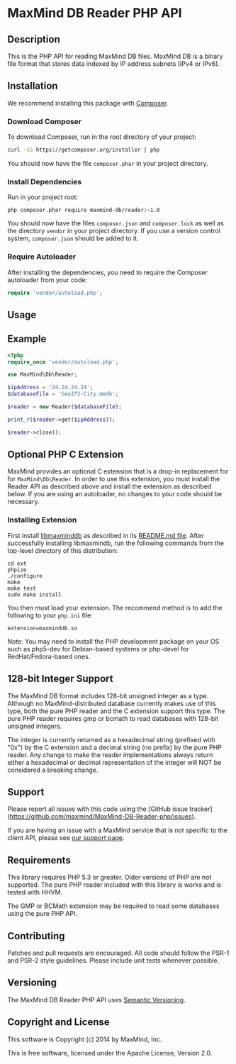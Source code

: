 # MaxMind DB Reader PHP API #

## Description ##

This is the PHP API for reading MaxMind DB files. MaxMind DB is a binary file
format that stores data indexed by IP address subnets (IPv4 or IPv6).

## Installation ##

We recommend installing this package with [Composer](http://getcomposer.org/).

### Download Composer ###

To download Composer, run in the root directory of your project:

```bash
curl -sS https://getcomposer.org/installer | php
```

You should now have the file `composer.phar` in your project directory.

### Install Dependencies ###

Run in your project root:

```
php composer.phar require maxmind-db/reader:~1.0
```

You should now have the files `composer.json` and `composer.lock` as well as
the directory `vendor` in your project directory. If you use a version control
system, `composer.json` should be added to it.

### Require Autoloader ###

After installing the dependencies, you need to require the Composer autoloader
from your code:

```php
require 'vendor/autoload.php';
```

## Usage ##

## Example ##

```php
<?php
require_once 'vendor/autoload.php';

use MaxMind\Db\Reader;

$ipAddress = '24.24.24.24';
$databaseFile = 'GeoIP2-City.mmdb';

$reader = new Reader($databaseFile);

print_r($reader->get($ipAddress));

$reader->close();
```

## Optional PHP C Extension ##

MaxMind provides an optional C extension that is a drop-in replacement for for
`MaxMind\Db\Reader`. In order to use this extension, you must install the
Reader API as described above and install the extension as described below. If
you are using an autoloader, no changes to your code should be necessary.

### Installing Extension ###

First install [libmaxminddb](https://github.com/maxmind/libmaxminddb) as
described in its [README.md
file](https://github.com/maxmind/libmaxminddb/blob/master/README.md#installing-from-a-tarball).
After successfully installing libmaxmindb, run the following commands from the
top-level directory of this distribution:

```
cd ext
phpize
./configure
make
make test
sudo make install
```

You then must load your extension. The recommend method is to add the
following to your `php.ini` file:

```
extension=maxminddb.so
```

Note: You may need to install the PHP development package on your OS such as
php5-dev for Debian-based systems or php-devel for RedHat/Fedora-based ones.

## 128-bit Integer Support ##

The MaxMind DB format includes 128-bit unsigned integer as a type. Although
no MaxMind-distributed database currently makes use of this type, both the
pure PHP reader and the C extension support this type. The pure PHP reader
requires gmp or bcmath to read databases with 128-bit unsigned integers.

The integer is currently returned as a hexadecimal string (prefixed with "0x")
by the C extension and a decimal string (no prefix) by the pure PHP reader.
Any change to make the reader implementations always return either a
hexadecimal or decimal representation of the integer will NOT be considered a
breaking change.

## Support ##

Please report all issues with this code using the [GitHub issue tracker]
(https://github.com/maxmind/MaxMind-DB-Reader-php/issues).

If you are having an issue with a MaxMind service that is not specific to the
client API, please see [our support page](http://www.maxmind.com/en/support).

## Requirements  ##

This library requires PHP 5.3 or greater. Older versions of PHP are not
supported. The pure PHP reader included with this library is works and is
tested with HHVM.

The GMP or BCMath extension may be required to read some databases
using the pure PHP API.

## Contributing ##

Patches and pull requests are encouraged. All code should follow the PSR-1 and
PSR-2 style guidelines. Please include unit tests whenever possible.

## Versioning ##

The MaxMind DB Reader PHP API uses [Semantic Versioning](http://semver.org/).

## Copyright and License ##

This software is Copyright (c) 2014 by MaxMind, Inc.

This is free software, licensed under the Apache License, Version 2.0.
